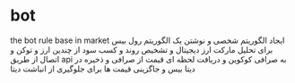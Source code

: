 # bot
the bot rule base in market 
ایجاد الگوریتم شخصی و نوشتن یک الگوریتم رول بیس برای تحلیل مارکت ارز دیجیتال و تشخیص روند و کسب سود از چندین ارز و توکن و اتصال از طریق api  به صرافی کوکوین و دریافت لحظه ای قیمت از صرافی و ذخیره در دیتا بیس و جاگزینی قیمت ها برای جلوگیری از انباشت دیتا
